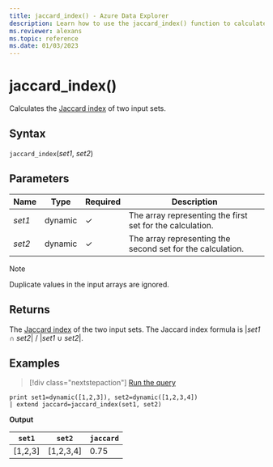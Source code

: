 ```yaml
---
title: jaccard_index() - Azure Data Explorer
description: Learn how to use the jaccard_index() function to calculate the Jaccard index of two input sets.
ms.reviewer: alexans
ms.topic: reference
ms.date: 01/03/2023
---
```

# jaccard_index()

Calculates the [Jaccard index](https://en.wikipedia.org/wiki/Jaccard_index) of two input sets.

## Syntax

`jaccard_index`(*set1*, *set2*)

## Parameters

| Name | Type | Required | Description |
| -- | -- | -- | -- |
| *set1*| dynamic | &check; | The array representing the first set for the calculation.|
| *set2*| dynamic | &check; | The array representing the second set for the calculation.|

> [!NOTE]
> Duplicate values in the input arrays are ignored.

## Returns

The [Jaccard index](https://en.wikipedia.org/wiki/Jaccard_index) of the two input sets. The Jaccard index formula is |*set1* ∩ *set2*| / |*set1* ∪ *set2*|.

## Examples

> [!div class="nextstepaction"]
> <a href="https://dataexplorer.azure.com/clusters/help/databases/Samples?query=H4sIAAAAAAAAAysoyswrUShOLTG0TanMS8zNTNaINtQx0jGO1dQBCRuhCeuYxGryctUopFaUpOalKGQlJicnFqXYQun4zLyU1AoNkHEQ3ZoAjvvou2AAAAA=" target="_blank">Run the query</a>

```kusto
print set1=dynamic([1,2,3]), set2=dynamic([1,2,3,4])
| extend jaccard=jaccard_index(set1, set2)
```

**Output**

|`set1`|`set2`|`jaccard`|
|---|---|---|
|[1,2,3]|[1,2,3,4]|0.75|
